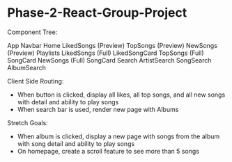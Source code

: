 # Phase-2-React-Group-Project

Component Tree:

App
    Navbar
    Home
        LikedSongs (Preview)
        TopSongs (Preview)
        NewSongs (Preview)
    Playlists
        LikedSongs (Full)
            LikedSongCard
        TopSongs (Full)
            SongCard
        NewSongs (Full)
            SongCard
    Search
        ArtistSearch
        SongSearch
        AlbumSearch

Client Side Routing: 
- When button is clicked, display all likes, all top songs, and all new songs with detail and ability to play songs
- When search bar is used, render new page with Albums

Stretch Goals:
- When album is clicked, display a new page with songs from the album with song detail and ability to play songs
- On homepage, create a scroll feature to see more than 5 songs